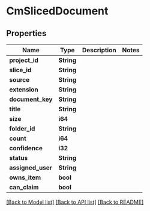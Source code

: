 # CmSlicedDocument

## Properties

Name | Type | Description | Notes
------------ | ------------- | ------------- | -------------
**project_id** | **String** |  | 
**slice_id** | **String** |  | 
**source** | **String** |  | 
**extension** | **String** |  | 
**document_key** | **String** |  | 
**title** | **String** |  | 
**size** | **i64** |  | 
**folder_id** | **String** |  | 
**count** | **i64** |  | 
**confidence** | **i32** |  | 
**status** | **String** |  | 
**assigned_user** | **String** |  | 
**owns_item** | **bool** |  | 
**can_claim** | **bool** |  | 

[[Back to Model list]](../README.md#documentation-for-models) [[Back to API list]](../README.md#documentation-for-api-endpoints) [[Back to README]](../README.md)


